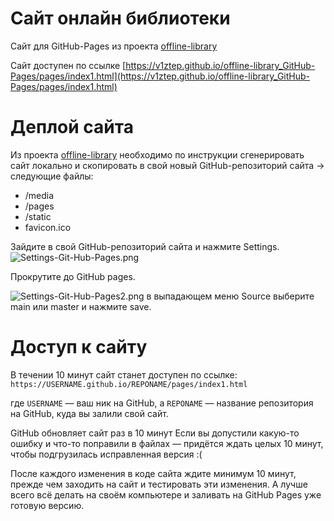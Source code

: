 # Сайт онлайн библиотеки

Сайт для GitHub-Pages из проекта [offline-library](https://github.com/v1ztep/offline-library)

Сайт доступен по ссылке [https://v1ztep.github.io/offline-library_GitHub-Pages/pages/index1.html](https://v1ztep.github.io/offline-library_GitHub-Pages/pages/index1.html)

# Деплой сайта

Из проекта [offline-library](https://github.com/v1ztep/offline-library) необходимо по инструкции сгенерировать сайт локально и скопировать в свой новый GitHub-репозиторий сайта -> следующие файлы:
- /media
- /pages
- /static
- favicon.ico

Зайдите в свой GitHub-репозиторий сайта и нажмите Settings.
![Settings-Git-Hub-Pages.png](https://i.postimg.cc/yYQHMGxs/Settings-Git-Hub-Pages.png)

Прокрутите до GitHub pages.

![Settings-Git-Hub-Pages2.png](https://i.postimg.cc/WbbVfV25/Settings-Git-Hub-Pages2.png)
в выпадающем меню Source выберите main или master и нажмите save.

# Доступ к сайту

В течении 10 минут сайт станет доступен по ссылке:
`https://USERNAME.github.io/REPONAME/pages/index1.html`

где `USERNAME` — ваш ник на GitHub, а `REPONAME` — название репозитория на GitHub, куда вы залили свой сайт.

GitHub обновляет сайт раз в 10 минут
Если вы допустили какую-то ошибку и что-то поправили в файлах — придётся ждать целых 10 минут, чтобы подгрузилась исправленная версия :(

После каждого изменения в коде сайта ждите минимум 10 минут, прежде чем заходить на сайт и тестировать эти изменения. А лучше всего всё делать на своём компьютере и заливать на GitHub Pages уже готовую версию.
